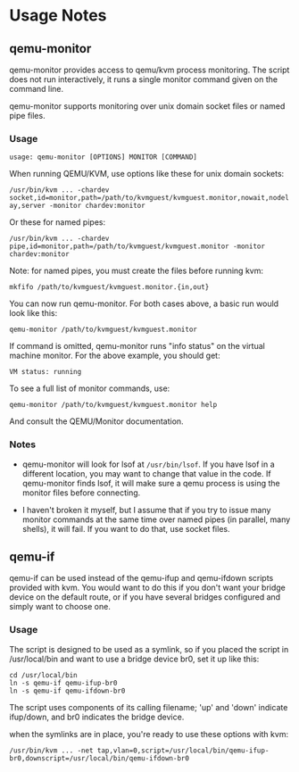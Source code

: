 # Usage Notes #

## qemu-monitor ##

qemu-monitor provides access to qemu/kvm process monitoring.  The script does not run interactively, it runs a single monitor command given on the command line.

qemu-monitor supports monitoring over unix domain socket files or named pipe files.

### Usage ###

`usage: qemu-monitor [OPTIONS] MONITOR [COMMAND]`

When running QEMU/KVM, use options like these for unix domain sockets:

`/usr/bin/kvm ... -chardev socket,id=monitor,path=/path/to/kvmguest/kvmguest.monitor,nowait,nodelay,server -monitor chardev:monitor`

Or these for named pipes:

`/usr/bin/kvm ... -chardev pipe,id=monitor,path=/path/to/kvmguest/kvmguest.monitor -monitor chardev:monitor`

Note: for named pipes, you must create the files before running kvm:

`mkfifo /path/to/kvmguest/kvmguest.monitor.{in,out}`

You can now run qemu-monitor. For both cases above, a basic run would look like this:

`qemu-monitor /path/to/kvmguest/kvmguest.monitor`

If command is omitted, qemu-monitor runs "info status" on the virtual machine monitor.  For the above example, you should get:

`VM status: running`

To see a full list of monitor commands, use:

`qemu-monitor /path/to/kvmguest/kvmguest.monitor help`

And consult the QEMU/Monitor documentation.

### Notes ###

  * qemu-monitor will look for lsof at `/usr/bin/lsof`. If you have lsof in a different location, you may want to change that value in the code. If qemu-monitor finds lsof, it will make sure a qemu process is using the monitor files before connecting.

  * I haven't broken it myself, but I assume that if you try to issue many monitor commands at the same time over named pipes (in parallel, many shells), it will fail.  If you want to do that, use socket files.

## qemu-if ##

qemu-if can be used instead of the qemu-ifup and qemu-ifdown scripts provided with kvm.  You would want to do this if you don't want your bridge device on the default route, or if you have several bridges configured and simply want to choose one.

### Usage ###

The script is designed to be used as a symlink, so if you placed the script in /usr/local/bin and want to use a bridge device br0, set it up like this:

```
cd /usr/local/bin
ln -s qemu-if qemu-ifup-br0
ln -s qemu-if qemu-ifdown-br0
```

The script uses components of its calling filename; 'up' and 'down' indicate ifup/down, and br0 indicates the bridge device.

when the symlinks are in place, you're ready to use these options with kvm:

`/usr/bin/kvm ... -net tap,vlan=0,script=/usr/local/bin/qemu-ifup-br0,downscript=/usr/local/bin/qemu-ifdown-br0`
